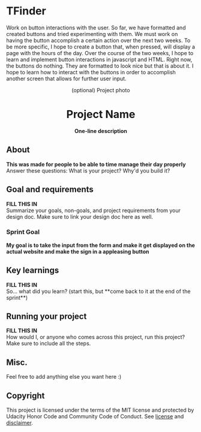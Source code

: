 # TFinder
Work on button interactions with the user. So far, we have formatted and created buttons and tried experimenting with them. We must work on having the button accomplish a certain action over the next two weeks. To be more specific, I hope to create a button that, when pressed, will display a page with the hours of the day. Over the course of the two weeks, I hope to learn and implement button interactions in javascript and HTML. Right now, the buttons do nothing. They are formatted to look nice but that is about it. I hope to learn how to interact with the buttons in order to accomplish another screen that allows for further user input.
<div align="center">(optional) Project photo</div>
<h1 align="center">Project Name</h1>
<p align="center"><strong>One-line description</strong>
<br/>

<h2>About</h2>
<strong>This was made for people to be able to time manage their day properly</strong><br/>
Answer these questions: What is your project? Why'd you build it?

<h2>Goal and requirements</h2>
<strong>FILL THIS IN</strong><br/>
 Summarize your goals, non-goals, and project requirements from your design doc. Make sure to link your design doc here as well.
 
 <h3>Sprint Goal</h3>
<strong>My goal is to take the input from the form and make it get displayed on the actual website and make the sign in a appleasing button</strong><br/>

<h2>Key learnings</h2>
<strong>FILL THIS IN</strong><br/>
So... what did you learn? (start this, but **come back to it at the end of the sprint**)

<h2>Running your project</h2>
<strong>FILL THIS IN</strong><br/>
How would I, or anyone who comes across this project, run this project? Make sure to include all the steps.

<h2>Misc.</h2>
Feel free to add anything else you want here :)

<h2>Copyright</h2>
This project is licensed under the terms of the MIT license and protected by Udacity Honor Code and Community Code of Conduct. See <a href="LICENSE.md">license</a> and <a href="LICENSE.DISCLAIMER.md">disclaimer</a>.
